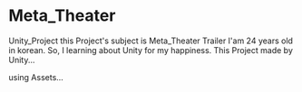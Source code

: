 # Meta_Theater
Unity_Project
this Project's subject is Meta_Theater Trailer
I'am 24 years old in korean. So, I learning about Unity for my happiness.
This Project made by Unity...

using Assets...
